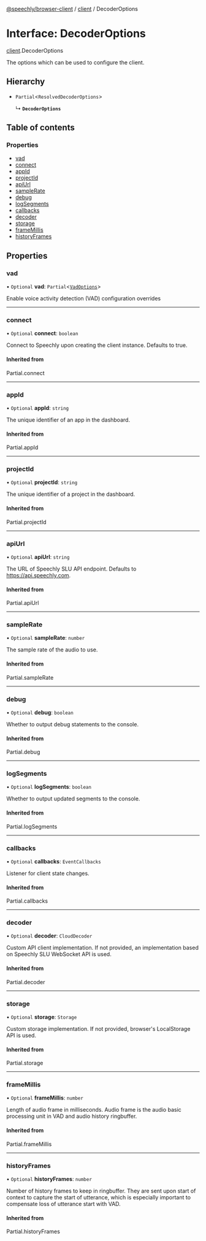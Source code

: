 [@speechly/browser-client](../README.md) / [client](../modules/client.md) / DecoderOptions

# Interface: DecoderOptions

[client](../modules/client.md).DecoderOptions

The options which can be used to configure the client.

## Hierarchy

- `Partial`<`ResolvedDecoderOptions`\>

  ↳ **`DecoderOptions`**

## Table of contents

### Properties

- [vad](client.DecoderOptions.md#vad)
- [connect](client.DecoderOptions.md#connect)
- [appId](client.DecoderOptions.md#appid)
- [projectId](client.DecoderOptions.md#projectid)
- [apiUrl](client.DecoderOptions.md#apiurl)
- [sampleRate](client.DecoderOptions.md#samplerate)
- [debug](client.DecoderOptions.md#debug)
- [logSegments](client.DecoderOptions.md#logsegments)
- [callbacks](client.DecoderOptions.md#callbacks)
- [decoder](client.DecoderOptions.md#decoder)
- [storage](client.DecoderOptions.md#storage)
- [frameMillis](client.DecoderOptions.md#framemillis)
- [historyFrames](client.DecoderOptions.md#historyframes)

## Properties

### vad

• `Optional` **vad**: `Partial`<[`VadOptions`](client.VadOptions.md)\>

Enable voice activity detection (VAD) configuration overrides

___

### connect

• `Optional` **connect**: `boolean`

Connect to Speechly upon creating the client instance. Defaults to true.

#### Inherited from

Partial.connect

___

### appId

• `Optional` **appId**: `string`

The unique identifier of an app in the dashboard.

#### Inherited from

Partial.appId

___

### projectId

• `Optional` **projectId**: `string`

The unique identifier of a project in the dashboard.

#### Inherited from

Partial.projectId

___

### apiUrl

• `Optional` **apiUrl**: `string`

The URL of Speechly SLU API endpoint. Defaults to https://api.speechly.com.

#### Inherited from

Partial.apiUrl

___

### sampleRate

• `Optional` **sampleRate**: `number`

The sample rate of the audio to use.

#### Inherited from

Partial.sampleRate

___

### debug

• `Optional` **debug**: `boolean`

Whether to output debug statements to the console.

#### Inherited from

Partial.debug

___

### logSegments

• `Optional` **logSegments**: `boolean`

Whether to output updated segments to the console.

#### Inherited from

Partial.logSegments

___

### callbacks

• `Optional` **callbacks**: `EventCallbacks`

Listener for client state changes.

#### Inherited from

Partial.callbacks

___

### decoder

• `Optional` **decoder**: `CloudDecoder`

Custom API client implementation.
If not provided, an implementation based on Speechly SLU WebSocket API is used.

#### Inherited from

Partial.decoder

___

### storage

• `Optional` **storage**: `Storage`

Custom storage implementation.
If not provided, browser's LocalStorage API is used.

#### Inherited from

Partial.storage

___

### frameMillis

• `Optional` **frameMillis**: `number`

Length of audio frame in milliseconds. Audio frame is the audio basic processing unit in VAD and audio history ringbuffer.

#### Inherited from

Partial.frameMillis

___

### historyFrames

• `Optional` **historyFrames**: `number`

Number of history frames to keep in ringbuffer. They are sent upon start of context to capture the start of utterance, which is especially important to compensate loss of utterance start with VAD.

#### Inherited from

Partial.historyFrames

